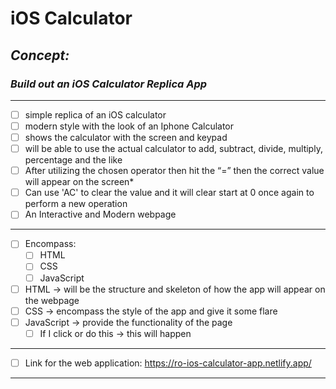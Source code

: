 # iOS Calculator
<!-- can have readme preview open as well to see how it will appear -->
<!-- ## this is a sub heading -->
## *Concept:*
### *Build out an iOS Calculator Replica App*
---
- [ ] simple replica of an iOS calculator
- [ ] modern style with the look of an Iphone Calculator
- [ ] shows the calculator with the screen and keypad
- [ ] will be able to use the actual calculator to add, subtract, divide, multiply, percentage and the like
- [ ] After utilizing the chosen operator then hit the “=” then the correct value will appear on the screen*
- [ ] Can use 'AC' to clear the value and it will clear start at 0 once again to perform a new operation
- [ ] An Interactive and Modern webpage
---
- [ ] Encompass: 
    - [ ] HTML 
    - [ ] CSS
    - [ ] JavaScript
- [ ] HTML → will be the structure and skeleton of how the app will appear on the webpage
- [ ] CSS → encompass the style of the app and give it some flare
- [ ] JavaScript → provide the functionality of the page
    - [ ] If I click or do this → this will happen
---
- [ ] Link for the web application: https://ro-ios-calculator-app.netlify.app/
---
